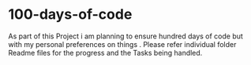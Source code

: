 # 100-days-of-code

As part of this Project i am planning to ensure hundred days of code but with my personal preferences on things . 
Please refer individual folder Readme files for the progress and the Tasks being handled.
